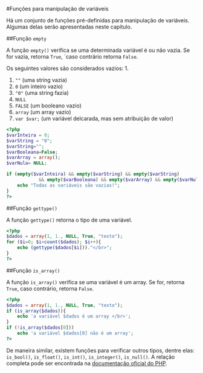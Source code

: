 #Funções para manipulação de variáveis

Há um conjunto de funções pré-definidas para manipulação de variáveis. Algumas delas serão apresentadas neste capítulo. 

##Função `empty`

A função `empty()` verifica se uma determinada variável é ou não vazia. Se for vazia, retorna `True`, ´caso contrário retorna `False`.

Os seguintes valores são considerados vazios: 1.
1. `""` (uma string vazia)
2. `0` (um inteiro vazio)
3. `"0"` (uma string fazia)
4. `NULL` 
5. `FALSE` (um booleano vazio)
6. `array` (um array vazio)
7. `var $var;` (um variável delcarada, mas sem atribuição de valor)

```php
<?php
$varInteira = 0;
$varString = "0";
$varString="";
$varBooleana=False;
$varArray = array();
$varNula= NULL;

if (empty($varInteira) && empty($varString) && empty($varString)
            && empty($varBooleana) && empty($varArray) && empty($varNula)){
    echo "Todas as variáveis são vazias!";
}
?>
```

##Função `gettype()`

A função `gettype()` retorna o tipo de uma variável.

```php
<?php
$dados = array(1, 1., NULL, True, "texto");
for ($i=0; $i<count($dados); $i++){
    echo (gettype($dados[$i]))."</br>";
}
?>
```
##Função `is_array()`

A função `is_array()` verifica se uma variável é um array. Se for, retorna `True`, caso contrário, retorna `False`.

```php
<?php
$dados = array(1, 1., NULL, True, "texto");
if (is_array($dados)){
    echo 'a variável $dados é um array </br>';
}
if (!is_array($dados[0]))
    echo 'a variável $dados[0] não é um array';
?>
```
De maneira similar, existem funções para verificar outros tipos, dentre elas: `is_bool()`, `is_float()`, `is_int()`, `is_integer()`, `is_null()`. A relação completa pode ser encontrada na [documentação oficial do PHP](http://php.net). 